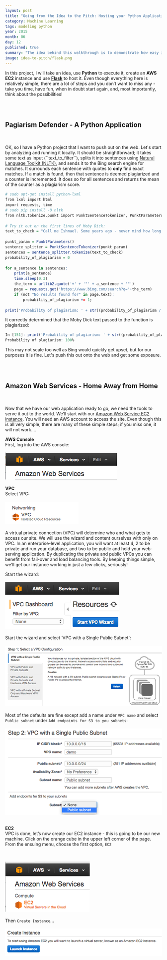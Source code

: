 ```yaml
---
layout: post
title: "Going from the Idea to the Pitch: Hosting your Python Application with Flask and Amazon Web Services"
category: Machine Learning
tags: modeling python
year: 2015
month: 06
day: 12
published: true
summary: "The idea behind this walkthrough is to demonstrate how easy it is to transform an idea into a web application. This is for those that want to quickly pitch their application to the world without getting bogged down by technical details. This is for the weekend warrior. If the application is a success, people with real skills will be brought in to do the job right, in the meantime we want it fast, cheap and easy. We'll use Python, Flask, and Amazon Cloud Services EC2"
image: idea-to-pitch/flask.png
---
```


In this project, I will take an idea, use <b>Python</b> to execute it, create an <b>AWS EC2</b> instance and use <b><a href='http://flask.pocoo.org' target='_blank'>Flask</a></b> to host it. Even though everything here is relatively simple, there are a lot of steps and you don’t want to miss any - take you time, have fun, when in doubt start again, and, most importantly, think about the possibilities!

<BR><BR>
<h2>Pagiarism Defender - A Python Application</h2>
<BR><BR>
OK, so I have a Python project that I want to push out on the web. Let's start by analyzing and running it locally. It should be straightforward; it takes some text as input (``text_to_filter``), splits it into sentences using <a = href='http://www.nltk.org/' target='_blank'>Natural Language Toolkit (NLTK)</a>, and sends it to the Bing search engine for matches. It surrounds each sentence with quotes to <b>only</b> find exact matches. If a match is found, then that sentence is deemed plagiarized and a counter is incremented. It does so for all sentences and returns the mean of the counter as a plagiarism score. 

```r
# sudo apt-get install python-lxml
from lxml import html
import requests, time
# sudo pip install -U nltk
from nltk.tokenize.punkt import PunktSentenceTokenizer, PunktParameters 

# Try it out on the first lines of Moby Dick:
text_to_check = "Call me Ishmael. Some years ago - never mind how long precisely - having little or no money in my purse, and nothing particular to interest me on shore, I thought I would sail about a little and see the watery part of the world."

punkt_param = PunktParameters()
sentence_splitter = PunktSentenceTokenizer(punkt_param)
sentences = sentence_splitter.tokenize(text_to_check)
probability_of_plagiarism = 0

for a_sentence in sentences:
    print(a_sentence)
    time.sleep(0.3)
    the_term = urllib2.quote('+' + '"' + a_sentence + '"')
    page = requests.get('https://www.bing.com/search?q='+the_term)
    if (not "No results found for" in page.text):
        probability_of_plagiarism += 1;

print('Probability of plagiarism: ' + str((probability_of_plagiarism / len(sentences)) * 100) + '%')

```
It correctly determined that the Moby Dick text passed to the function is plagiarized:

```r
In [151]: print('Probability of plagiarism: ' + str((probability_of_plagiarism / len(sentences)) * 100) + '%')
Probability of plagiarism: 100%
```

This may not scale too well as Bing would quickly get upset, but for our purposes it is fine. Let's push this out onto the web and get some exposure.

<BR><BR>
<h2>Amazon Web Services - Home Away from Home</h2>
<BR><BR>
Now that we have our web application ready to go, we need the tools to serve it out to the world. We’ll start with our <a href='http://aws.amazon.com/' target='_blank'>Amazon Web Service EC2 instance</a>. You will need an AWS account to access the site. Even though this is all very simple, there are many of these simple steps; if you miss one, it will not work....

**AWS Console**<br>
First, log into the AWS console:
<BR><BR>
![plot of logging_on_AWS](../img/posts/idea-to-pitch/logging_on_AWS.png) 
<BR><BR>
**VPC**<br>
Select VPC:
<BR><BR>
![plot of choosing_vpc](../img/posts/idea-to-pitch/choosing_vpc.png)
<BR><BR>
A virtual private connection (VPC) will determine who and what gets to access our site. We will use the wizard and content ourselves with only on VPC. In an enterprise-level application, you will want at least 4, 2 to be private and run your database, and two to be public and hold your web-serving application. By duplicating the private and public VPCs you can benefit from fail-over and load balancing tools. By keeping things simple, we’ll get our instance working in just a few clicks, seriously!

Start the wizard:
<BR><BR>
![plot of choosing_vpc](../img/posts/idea-to-pitch/vpc_wizard.png)
<BR><BR>
Start the wizard and select ‘VPC with a Single Public Subnet':
<BR><BR>
![plot of choosing_vpc](../img/posts/idea-to-pitch/vpc_wizard_2.png)
<BR><BR>
Most of the defaults are fine except add a name under ``VPC name`` and select ``Public subnet`` under ``Add endpoints for S3 to you subnets``:
<BR><BR>
![plot of choosing_vpc](../img/posts/idea-to-pitch/vpc_wizard_3.png)
<BR><BR>


**EC2**<BR>
VPC is done, let’s now create our EC2 instance - this is going to be our new machine. Click on the orange cube in the upper left corner of the page. From the ensuing menu, choose the first option, ``EC2``

<BR><BR>
![plot of EC2](../img/posts/idea-to-pitch/EC2.png)
<BR><BR>
Then ``Create Instance``...
<BR><BR>
![plot of EC2](../img/posts/idea-to-pitch/EC2_create_instance.png)
<BR><BR><BR>





 